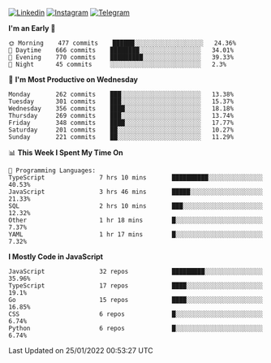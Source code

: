 [![Linkedin](https://img.shields.io/badge/-Archie-blue?style=flat-square&labelColor=gray&logo=Linkedin&logoColor=white&link=https://www.linkedin.com/in/archisdi)](https://www.linkedin.com/in/archisdi)
[![Instagram](https://img.shields.io/badge/-@archisdi-orange?style=flat-square&labelColor=gray&logo=Instagram&logoColor=white&link=https://www.instagram.com/archisdi)](https://www.instagram.com/archisdi)
[![Telegram](https://img.shields.io/badge/-aai-informational?style=flat-square&labelColor=gray&logo=telegram&logoColor=white&link=https://t.me/archisdi)](https://t.me/archisdi)

<!--START_SECTION:waka-->
**I'm an Early 🐤** 

```text
🌞 Morning    477 commits    ██████░░░░░░░░░░░░░░░░░░░   24.36% 
🌆 Daytime    666 commits    ████████░░░░░░░░░░░░░░░░░   34.01% 
🌃 Evening    770 commits    █████████░░░░░░░░░░░░░░░░   39.33% 
🌙 Night      45 commits     ░░░░░░░░░░░░░░░░░░░░░░░░░   2.3%

```
📅 **I'm Most Productive on Wednesday** 

```text
Monday       262 commits    ███░░░░░░░░░░░░░░░░░░░░░░   13.38% 
Tuesday      301 commits    ███░░░░░░░░░░░░░░░░░░░░░░   15.37% 
Wednesday    356 commits    ████░░░░░░░░░░░░░░░░░░░░░   18.18% 
Thursday     269 commits    ███░░░░░░░░░░░░░░░░░░░░░░   13.74% 
Friday       348 commits    ████░░░░░░░░░░░░░░░░░░░░░   17.77% 
Saturday     201 commits    ██░░░░░░░░░░░░░░░░░░░░░░░   10.27% 
Sunday       221 commits    ██░░░░░░░░░░░░░░░░░░░░░░░   11.29%

```


📊 **This Week I Spent My Time On** 

```text
💬 Programming Languages: 
TypeScript               7 hrs 10 mins       ██████████░░░░░░░░░░░░░░░   40.53% 
JavaScript               3 hrs 46 mins       █████░░░░░░░░░░░░░░░░░░░░   21.33% 
SQL                      2 hrs 10 mins       ███░░░░░░░░░░░░░░░░░░░░░░   12.32% 
Other                    1 hr 18 mins        █░░░░░░░░░░░░░░░░░░░░░░░░   7.37% 
YAML                     1 hr 17 mins        █░░░░░░░░░░░░░░░░░░░░░░░░   7.32%

```

**I Mostly Code in JavaScript** 

```text
JavaScript               32 repos            █████████░░░░░░░░░░░░░░░░   35.96% 
TypeScript               17 repos            ████░░░░░░░░░░░░░░░░░░░░░   19.1% 
Go                       15 repos            ████░░░░░░░░░░░░░░░░░░░░░   16.85% 
CSS                      6 repos             █░░░░░░░░░░░░░░░░░░░░░░░░   6.74% 
Python                   6 repos             █░░░░░░░░░░░░░░░░░░░░░░░░   6.74%

```



 Last Updated on 25/01/2022 00:53:27 UTC
<!--END_SECTION:waka-->